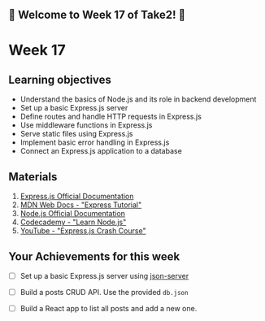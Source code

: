 ## 🚀 Welcome to Week 17 of Take2! 🚀

# Week 17

## Learning objectives

- Understand the basics of Node.js and its role in backend development
- Set up a basic Express.js server
- Define routes and handle HTTP requests in Express.js
- Use middleware functions in Express.js
- Serve static files using Express.js
- Implement basic error handling in Express.js
- Connect an Express.js application to a database

## Materials

1. [Express.js Official Documentation](https://expressjs.com/)
1. [MDN Web Docs - "Express Tutorial"](https://developer.mozilla.org/en-US/docs/Learn/Server-side/Express_Nodejs)
1. [Node.js Official Documentation](https://nodejs.org/en/docs/)
1. [Codecademy - "Learn Node.js"](https://www.codecademy.com/learn/learn-node-js)
1. [YouTube - "Express.js Crash Course"](https://www.youtube.com/watch?v=L72fhGm1tfE)

## Your Achievements for this week

- [ ] Set up a basic Express.js server using [json-server](https://github.com/typicode/json-server)
- [ ] Build a posts CRUD API. Use the provided `db.json`
- [ ] Build a React app to list all posts and add a new one.

